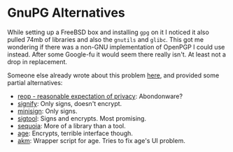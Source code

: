 # GnuPG Alternatives
While setting up a FreeBSD box and installing `gpg` on it I noticed it also pulled 74mb of libraries and also the `gnutils` and `glibc`. This got me wondering if there was a non-GNU implementation of OpenPGP I could use instead. After some Google-fu it would seem there really isn't. At least not a drop in replacement.

Someone else already wrote about this problem [here](https://tdem.in/post/pgp-alternatives/), and provided some partial alternatives:

- [reop - reasonable expectation of privacy](https://flak.tedunangst.com/post/reop): Abondonware?
- [signify](https://man.openbsd.org/signify.1): Only signs, doesn't encrypt.
- [minisign](https://github.com/jedisct1/minisign): Only signs.
- [sigtool](https://github.com/opencoff/sigtool): Signs and encrypts. Most promising.
- [sequoia](https://sequoia-pgp.org/): More of a library than a tool.
- [age](https://github.com/FiloSottile/age): Encrypts, terrible interface though.
- [akm](https://github.com/tdemin/akm): Wrapper script for age. Tries to fix age's UI problem.
